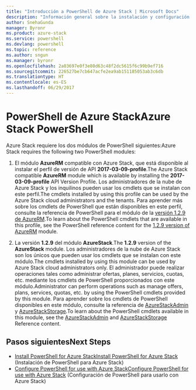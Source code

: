 ```yaml
---
title: "Introducción a PowerShell de Azure Stack | Microsoft Docs"
description: "Información general sobre la instalación y configuración de PowerShell de Azure Stack."
author: SnehaGunda
manager: Byronr
ms.product: azure-stack
ms.service: powershell
ms.devlang: powershell
ms.topic: reference
ms.author: sngun
ms.manager: byronr
ms.openlocfilehash: 2a03697e0f3e80d63c48f2dc5615f6c99b9ef716
ms.sourcegitcommit: 226527be7cb647acfe2ea9ab151185053ab3c6db
ms.translationtype: HT
ms.contentlocale: es-ES
ms.lasthandoff: 06/29/2017
---
```

# <a name="azure-stack-powershell"></a><span data-ttu-id="6260f-103">PowerShell de Azure Stack</span><span class="sxs-lookup"><span data-stu-id="6260f-103">Azure Stack PowerShell</span></span> 

<span data-ttu-id="6260f-104">Azure Stack requiere los dos módulos de PowerShell siguientes:</span><span class="sxs-lookup"><span data-stu-id="6260f-104">Azure Stack requires the following two PowerShell modules:</span></span>  

1. <span data-ttu-id="6260f-105">El módulo **AzureRM** compatible con Azure Stack, que está disponible al instalar el perfil de versión de API **2017-03-09-profile**.</span><span class="sxs-lookup"><span data-stu-id="6260f-105">The Azure Stack compatible **AzureRM** module which is available by installing the **2017-03-09-profile** API Version Profile.</span></span> <span data-ttu-id="6260f-106">Los administradores de la nube de Azure Stack y los inquilinos pueden usar los cmdlets que se instalan con este perfil.</span><span class="sxs-lookup"><span data-stu-id="6260f-106">The cmdlets installed by using this profile can be used by the Azure Stack cloud administrators and the tenants.</span></span> <span data-ttu-id="6260f-107">Para aprender más sobre los cmdlets de PowerShell que están disponibles en este perfil, consulte la referencia de PowerShell para el módulo de la [versión 1.2.9 de AzureRM](https://docs.microsoft.com/en-us/powershell/azure/overview?view=azurermps-1.2.9).</span><span class="sxs-lookup"><span data-stu-id="6260f-107">To learn about the PowerShell cmdlets that are available in this profile, see the PowerShell reference content for the [1.2.9 version of AzureRM](https://docs.microsoft.com/en-us/powershell/azure/overview?view=azurermps-1.2.9) module.</span></span>  

2. <span data-ttu-id="6260f-108">La versión **1.2.9** del módulo **AzureStack**.</span><span class="sxs-lookup"><span data-stu-id="6260f-108">The **1.2.9** version of the **AzureStack** module.</span></span> <span data-ttu-id="6260f-109">Los administradores de la nube de Azure Stack son los únicos que pueden usar los cmdlets que se instalan con este módulo.</span><span class="sxs-lookup"><span data-stu-id="6260f-109">The cmdlets installed by using this module can be used by Azure Stack cloud administrators only.</span></span> <span data-ttu-id="6260f-110">El administrador puede realizar operaciones tales como administrar ofertas, planes, servicios, cuotas, etc. mediante los cmdlets de PowerShell proporcionados con este módulo.</span><span class="sxs-lookup"><span data-stu-id="6260f-110">Administrator can perform operations such as manage offers, plans, services, quotas, etc. by using the PowerShell cmdlets provided by this module.</span></span> <span data-ttu-id="6260f-111">Para aprender sobre los cmdlets de PowerShell disponibles en este módulo, consulte la referencia de [AzureStackAdmin](https://docs.microsoft.com/en-us/powershell/module/azurerm.azurestackadmin/?view=azurestackps-1.2.9#azurerm.azurestackadmin) y [AzureStackStorage](https://docs.microsoft.com/en-us/powershell/module/azurerm.azurestackstorage/?view=azurestackps-1.2.9#azurerm.azurestackstorage).</span><span class="sxs-lookup"><span data-stu-id="6260f-111">To learn about the PowerShell cmdlets available in this module, see the [AzureStackAdmin](https://docs.microsoft.com/en-us/powershell/module/azurerm.azurestackadmin/?view=azurestackps-1.2.9#azurerm.azurestackadmin) and [AzureStackStorage](https://docs.microsoft.com/en-us/powershell/module/azurerm.azurestackstorage/?view=azurestackps-1.2.9#azurerm.azurestackstorage) Reference content.</span></span>

## <a name="next-steps"></a><span data-ttu-id="6260f-112">Pasos siguientes</span><span class="sxs-lookup"><span data-stu-id="6260f-112">Next Steps</span></span>

* [<span data-ttu-id="6260f-113">Install PowerShell for Azure Stack</span><span class="sxs-lookup"><span data-stu-id="6260f-113">Install PowerShell for Azure Stack</span></span>](https://docs.microsoft.com/en-us/azure/azure-stack/azure-stack-powershell-install?view=azurestackps-1.2.9&toc=%2fpowershell%2fmodule%2ftoc.json%3fview%3dazurestackps-1.2.9&view=azurestackps-1.2.9) (Instalación de PowerShell para Azure Stack)
* [<span data-ttu-id="6260f-114">Configure PowerShell for use with Azure Stack</span><span class="sxs-lookup"><span data-stu-id="6260f-114">Configure PowerShell for use with Azure Stack</span></span>](https://docs.microsoft.com/en-us/azure/azure-stack/azure-stack-powershell-configure?view=azurestackps-1.2.9&toc=%2fpowershell%2fmodule%2ftoc.json%3fview%3dazurestackps-1.2.9&view=azurestackps-1.2.9) (Configuración de PowerShell para usarlo con Azure Stack)


